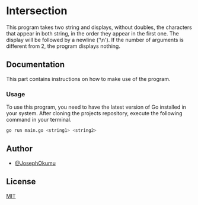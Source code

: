 
# Intersection

This program takes two string and displays, without doubles, the characters that appear in both string, in the order they appear in the first one. The display will be followed by a newline ('\n'). If the number of arguments is different from 2, the program displays nothing.


## Documentation

This part contains instructions on how to make use of the program.

### Usage

To use this program, you need to have the latest version of Go installed in your system.
After cloning the projects repository, execute the following command in your terminal.

```bash
go run main.go <string1> <string2>
```

## Author

- [@JosephOkumu](https://github.com/JosephOkumu)


## License

[MIT](https://choosealicense.com/licenses/mit/)
